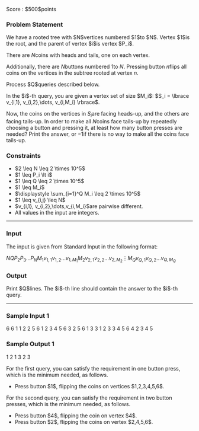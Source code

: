 
<div>

<span>

<span>

<p>
Score : $500$points
</p>

<div>

<section>

### **Problem Statement**

<p>
We have a rooted tree with $N$vertices numbered $1$to $N$. Vertex $1$is the root, and the parent of vertex $i$is vertex $P_i$.

There are $N$coins with heads and tails, one on each vertex.

Additionally, there are $N$buttons numbered $1$to $N$. Pressing button $n$flips all coins on the vertices in the subtree rooted at vertex $n$.
</p>

<p>
Process $Q$queries described below.
</p>

<p>
In the $i$-th query, you are given a vertex set of size $M_i$: $S_i = \lbrace v_{i,1}, v_{i,2},\dots, v_{i,M_i} \rbrace$.

Now, the coins on the vertices in $S_i$are facing heads-up, and the others are facing tails-up. In order to make all $N$coins face tails-up by repeatedly choosing a button and pressing it, at least how many button presses are needed? Print the answer, or $-1$if there is no way to make all the coins face tails-up.
</p>

</section>

</div>

<div>

<section>

### **Constraints**

<ul>

<li>
$2 \leq N \leq 2 \times 10^5$
</li>

<li>
$1 \leq P_i \lt i$
</li>

<li>
$1 \leq Q \leq 2 \times 10^5$
</li>

<li>
$1 \leq M_i$
</li>

<li>
$\displaystyle \sum_{i=1}^Q M_i \leq 2 \times 10^5$
</li>

<li>
$1 \leq v_{i,j} \leq N$
</li>

<li>
$v_{i,1}, v_{i,2},\dots,v_{i,M_i}$are pairwise different.
</li>

<li>
All values in the input are integers.
</li>

</ul>

</section>

</div>

---

<div>

<div>

<section>

### **Input**

<p>
The input is given from Standard Input in the following format:
</p>

<div>

$N$$Q$$P_2$$P_3$$\dots$$P_N$$M_1$$v_{1,1}$$v_{1,2}$$\dots$$v_{1,M_1}$$M_2$$v_{2,1}$$v_{2,2}$$\dots$$v_{2,M_2}$$\vdots$$M_Q$$v_{Q,1}$$v_{Q,2}$$\dots$$v_{Q,M_Q}$
</div>

</section>

</div>

<div>

<section>

### **Output**

<p>
Print $Q$lines. The $i$-th line should contain the answer to the $i$-th query.
</p>

</section>

</div>

</div>

---

<div>

<section>

### **Sample Input 1**

<div>

6 6
1 1 2 2 5
6 1 2 3 4 5 6
3 2 5 6
1 3
3 1 2 3
3 4 5 6
4 2 3 4 5

</div>

</section>

</div>

<div>

<section>

### **Sample Output 1**

<div>

1
2
1
3
2
3

</div>

<p>
For the first query, you can satisfy the requirement in one button press, which is the minimum needed, as follows.
</p>

<ul>

<li>
Press button $1$, flipping the coins on vertices $1,2,3,4,5,6$.
</li>

</ul>

<p>
For the second query, you can satisfy the requirement in two button presses, which is the minimum needed, as follows.
</p>

<ul>

<li>
Press button $4$, flipping the coin on vertex $4$.
</li>

<li>
Press button $2$, flipping the coins on vertex $2,4,5,6$.
</li>

</ul>

</section>

</div>

</span>

</span>

</div>
